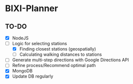 # BIXI-Planner

## TO-DO
- [x] NodeJS
- [ ] Logic for selecting stations
  - [x] Finding closest stations (geospatially)
  - [ ] Calculating walking distances to stations
- [ ] Generate multi-step directions with Google Directions API
- [ ] Refine process/Recommend optimal path
- [x] MongoDB
- [x] Update DB regularly
